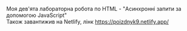 Моя дев'ята лабораторна робота по HTML - "Асинхронні запити за допомогою JavaScript"<br>
Також завантижив на Netlify, лінк https://poizdnyk9.netlify.app/
